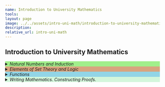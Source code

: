 ```yaml
---
name: Introduction to University Mathematics 
tools:
layout: page
image: ../../assets/intro-uni-math/introduction-to-university-mathematics-poppins.svg
description:
relative_url: intro-uni-math
---
```


## Introduction to University Mathematics
<details closed style='background-color:#A1EF8B'><summary markdown="span" ><em>Natural Numbers and Induction</em></summary>
<details closed ><summary markdown="span" style='background-color:#c2c5bb' class="notriangle"><a href="{{ site.baseurl }}{% link _math/natural-numbers.md %}"><em>Natural Numbers</em></a></summary></details>
<details closed><summary markdown="span" style='background-color:#e4e3d3' class="notriangle"><a href="{{ site.baseurl }}{% link _math/induction.md %}"><em>Induction</em></a></summary></details>
<details closed><summary markdown="span" style='background-color:#e8db7d' class="notriangle"><a href="{{ site.baseurl }}{% link _math/binomial-theorem.md %}"><em>Binomial Theorem</em></a></summary></details>
</details>
<details closed style='background-color:#D8A47F'><summary markdown="span" ><em>Elements of Set Theory and Logic</em></summary></details>
<details closed style='background-color:#92D5E6'><summary markdown="span" ><em>Functions</em></summary></details>
<details closed style='background-color:#D3F6DB'><summary markdown="span" ><em>Writing Mathematics. Constructing Proofs.</em></summary></details>
<br>

